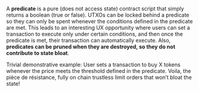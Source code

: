 A **predicate** is a pure (does not access state) contract script that simply returns a boolean (true or false). UTXOs can be locked behind a predicate so they can only be spent whenever the conditions defined in the predicate are met. This leads to an interesting UX opportunity where users can set a transaction to execute only under certain conditions, and then once the predicate is met, their transaction can automatically execute. Also, **predicates can be pruned when they are destroyed, so they do not contribute to state bloat**.

Trivial demonstrative example: User sets a transaction to buy X tokens whenever the price meets the threshold defined in the predicate. Voila, the pièce de résistance, fully on chain trustless limit orders that won’t bloat the state!
